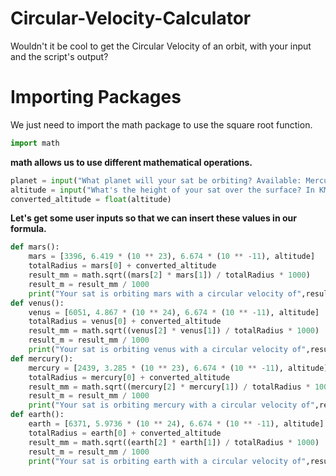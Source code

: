 # Circular-Velocity-Calculator
Wouldn't it be cool to get the Circular Velocity of an orbit, with your input and the script's output?

# Importing Packages
We just need to import the math package to use the square root function.

``` python
import math
```
**math allows us to use different mathematical operations.**

``` python
planet = input("What planet will your sat be orbiting? Available: Mercury, Venus, Earth and Mars -> ")
altitude = input("What's the height of your sat over the surface? In KM:  ") 
converted_altitude = float(altitude)
```
**Let's get some user inputs so that we can insert these values in our formula.**

``` python
def mars():
    mars = [3396, 6.419 * (10 ** 23), 6.674 * (10 ** -11), altitude]
    totalRadius = mars[0] + converted_altitude
    result_mm = math.sqrt((mars[2] * mars[1]) / totalRadius * 1000)
    result_m = result_mm / 1000
    print("Your sat is orbiting mars with a circular velocity of",result_m,"m/s")
def venus():
    venus = [6051, 4.867 * (10 ** 24), 6.674 * (10 ** -11), altitude]
    totalRadius = venus[0] + converted_altitude
    result_mm = math.sqrt((venus[2] * venus[1]) / totalRadius * 1000)
    result_m = result_mm / 1000
    print("Your sat is orbiting venus with a circular velocity of",result_m,"m/s")
def mercury():
    mercury = [2439, 3.285 * (10 ** 23), 6.674 * (10 ** -11), altitude]
    totalRadius = mercury[0] + converted_altitude
    result_mm = math.sqrt((mercury[2] * mercury[1]) / totalRadius * 1000)
    result_m = result_mm / 1000
    print("Your sat is orbiting mercury with a circular velocity of",result_m,"m/s")
def earth():
    earth = [6371, 5.9736 * (10 ** 24), 6.674 * (10 ** -11), altitude]
    totalRadius = earth[0] + converted_altitude
    result_mm = math.sqrt((earth[2] * earth[1]) / totalRadius * 1000)
    result_m = result_mm / 1000
    print("Your sat is orbiting earth with a circular velocity of",result_m,"m/s")
   ```
